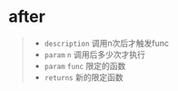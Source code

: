 # after

> - `description` 调用n次后才触发func
> - `param` `n` 调用后多少次才执行
> - `param` `func` 限定的函数
> - `returns` 新的限定函数
